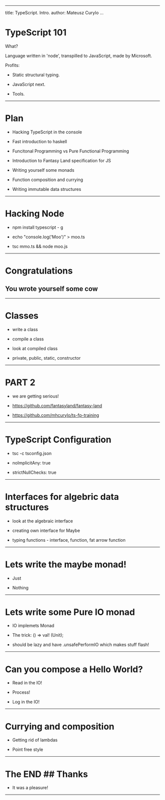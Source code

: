 
---
title: TypeScript. Intro.
author: Mateusz Curylo
...

# TypeScript 101

What?

Language written in 'node', transpilled to JavaScript, made by Microsoft.

Profits:

- Static structural typing.

- JavaScript next.

- Tools.

---

# Plan

- Hacking TypeScript in the console 

- Fast introduction to haskell 

- Funcitonal Programming vs Pure Functional Programming 

- Introduction to Fantasy Land specification for JS

- Writing yourself some monads

- Function composition and currying 

- Writing immutable data structures

---


# Hacking Node

- npm install typescript - g

- echo "console.log('Moo')" > moo.ts

- tsc mmo.ts && node moo.js


---

# Congratulations

## You wrote yourself some cow

---

# Classes

- write a class

- compile a class

- look at compiled class

- private, public, static, constructor

---

# PART 2

- we are getting serious!

- https://github.com/fantasyland/fantasy-land

- https://github.com/mhcurylo/ts-fp-training

---

# TypeScript Configuration

- tsc -c tsconfig.json

- noImplicitAny: true

- strictNullChecks: true

---

# Interfaces for algebric data structures

- look at the algebraic interface 

- creating own interface for Maybe

- typing functions - interface, function, fat arrow function

---

# Lets write the maybe monad!

- Just

- Nothing

---

# Lets write some Pure IO monad

- IO<T> implemets Monad<T> 

- The trick: () => val! (Unit);

- should be lazy and have .unsafePerformIO which makes stuff flash!

---

# Can you compose a Hello World?

- Read in the IO!

- Process!

- Log in the IO!


---

# Currying and composition

- Getting rid of lambdas

- Point free style

---

# The END ## Thanks

- It was a pleasure!

---

